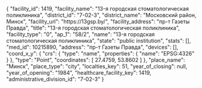 {
    "facility_id": 1419,
    "facility_name": "13-я городская стоматологическая поликлиника",
    "district_id": "7-02-3",
    "district_name": "Московский район, Минск",
    "facility_url": "https:\/\/13gsp.by\/",
    "facility_address": "пр-т Газеты Правда",
    "title": "13-я городская стоматологическая поликлиника",
    "facility_type": "0",
    "ap_1": "58\/2",
    "name": "13-я городская стоматологическая поликлиника",
    "state": "public institution",
    "stats": [],
    "med_id": 10215890,
    "address": "пр-т Газеты Правда",
    "devices": [],
    "coord_x_y": {
        "crs": {
            "type": "name",
            "properties": {
                "name": "EPSG:4326"
            }
        },
        "type": "Point",
        "coordinates": [
            27.4759,
            53.8602
        ]
    },
    "place_name": "Минск",
    "place_type": "city",
    "localties_key": 51,
    "year_of_closing": null,
    "year_of_opening": "1984",
    "healthcare_facility_key": 1419,
    "administrative_division_id": "7-02-3"
}